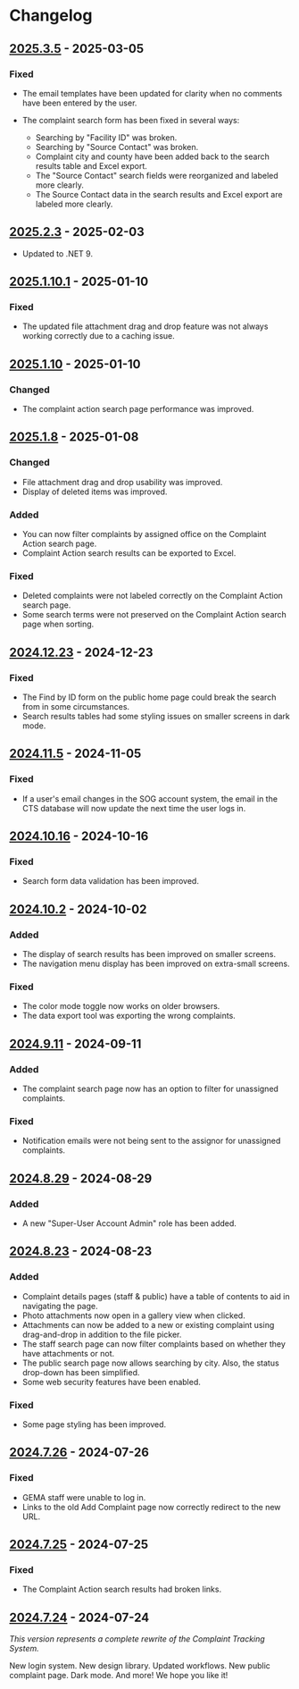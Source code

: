 # Changelog

## [2025.3.5] - 2025-03-05

### Fixed

- The email templates have been updated for clarity when no comments have been entered by the user.

- The complaint search form has been fixed in several ways:
  * Searching by "Facility ID" was broken.
  * Searching by "Source Contact" was broken.
  * Complaint city and county have been added back to the search results table and Excel export.
  * The "Source Contact" search fields were reorganized and labeled more clearly.
  * The Source Contact data in the search results and Excel export are labeled more clearly.

## [2025.2.3] - 2025-02-03

- Updated to .NET 9.

## [2025.1.10.1] - 2025-01-10

### Fixed

- The updated file attachment drag and drop feature was not always working correctly due to a caching issue.

## [2025.1.10] - 2025-01-10

### Changed

- The complaint action search page performance was improved.

## [2025.1.8] - 2025-01-08

### Changed

- File attachment drag and drop usability was improved.
- Display of deleted items was improved.

### Added

- You can now filter complaints by assigned office on the Complaint Action search page.
- Complaint Action search results can be exported to Excel.

### Fixed

- Deleted complaints were not labeled correctly on the Complaint Action search page.
- Some search terms were not preserved on the Complaint Action search page when sorting.

## [2024.12.23] - 2024-12-23

### Fixed

- The Find by ID form on the public home page could break the search from in some circumstances.
- Search results tables had some styling issues on smaller screens in dark mode.

## [2024.11.5] - 2024-11-05

### Fixed

- If a user's email changes in the SOG account system, the email in the CTS database will now update the next time the
  user logs in.

## [2024.10.16] - 2024-10-16

### Fixed

- Search form data validation has been improved.

## [2024.10.2] - 2024-10-02

### Added

- The display of search results has been improved on smaller screens.
- The navigation menu display has been improved on extra-small screens.

### Fixed

- The color mode toggle now works on older browsers.
- The data export tool was exporting the wrong complaints.

## [2024.9.11] - 2024-09-11

### Added

- The complaint search page now has an option to filter for unassigned complaints.

### Fixed

- Notification emails were not being sent to the assignor for unassigned complaints.

## [2024.8.29] - 2024-08-29

### Added

- A new "Super-User Account Admin" role has been added.

## [2024.8.23] - 2024-08-23

### Added

- Complaint details pages (staff & public) have a table of contents to aid in navigating the page.
- Photo attachments now open in a gallery view when clicked.
- Attachments can now be added to a new or existing complaint using drag-and-drop in addition to the file picker.
- The staff search page can now filter complaints based on whether they have attachments or not.
- The public search page now allows searching by city. Also, the status drop-down has been simplified.
- Some web security features have been enabled.

### Fixed

- Some page styling has been improved.

## [2024.7.26] - 2024-07-26

### Fixed

- GEMA staff were unable to log in.
- Links to the old Add Complaint page now correctly redirect to the new URL.

## [2024.7.25] - 2024-07-25

### Fixed

- The Complaint Action search results had broken links.

## [2024.7.24] - 2024-07-24

_This version represents a complete rewrite of the Complaint Tracking System._

New login system. New design library. Updated workflows. New public complaint page. Dark mode. And more! We hope you
like it!

[2025.3.5]: https://github.com/gaepdit/complaint-tracking/releases/tag/v2025.3.5
[2025.2.3]: https://github.com/gaepdit/complaint-tracking/releases/tag/v2025.2.3
[2025.1.10.1]: https://github.com/gaepdit/complaint-tracking/releases/tag/v2025.1.10.1
[2025.1.10]: https://github.com/gaepdit/complaint-tracking/releases/tag/v2025.1.10
[2025.1.8]: https://github.com/gaepdit/complaint-tracking/releases/tag/v2025.1.8
[2024.12.23]: https://github.com/gaepdit/complaint-tracking/releases/tag/v2024.12.23
[2024.11.5]: https://github.com/gaepdit/complaint-tracking/releases/tag/v2024.11.5
[2024.10.16]: https://github.com/gaepdit/complaint-tracking/releases/tag/v2024.10.16
[2024.10.2]: https://github.com/gaepdit/complaint-tracking/releases/tag/v2024.10.2
[2024.9.11]: https://github.com/gaepdit/complaint-tracking/releases/tag/v2024.9.11
[2024.8.29]: https://github.com/gaepdit/complaint-tracking/releases/tag/v2024.8.29
[2024.8.23]: https://github.com/gaepdit/complaint-tracking/releases/tag/v2024.8.23
[2024.7.26]: https://github.com/gaepdit/complaint-tracking/releases/tag/v2024.7.26
[2024.7.25]: https://github.com/gaepdit/complaint-tracking/releases/tag/v2024.7.25
[2024.7.24]: https://github.com/gaepdit/complaint-tracking/releases/tag/v2024.7.24
